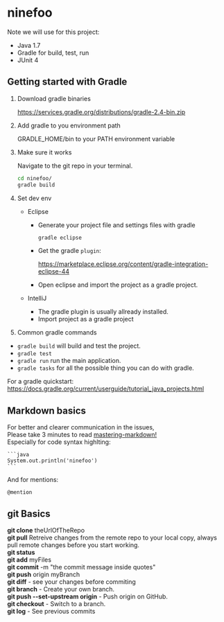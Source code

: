 # ninefoo

Note we will use for this project:

- Java 1.7
- Gradle for build, test, run
- JUnit 4

## Getting started with Gradle

1. Download gradle binaries

    https://services.gradle.org/distributions/gradle-2.4-bin.zip

2. Add gradle to you environment path

    GRADLE_HOME/bin to your PATH environment variable

3. Make sure it works

    Navigate to the git repo in your terminal.

    ```bash
    cd ninefoo/
    gradle build
    ```

4. Set dev env

    * Eclipse

        - Generate your project file and settings files with gradle

            ```bash
            gradle eclipse
            ```

        - Get the gradle `plugin`:

            https://marketplace.eclipse.org/content/gradle-integration-eclipse-44

        - Open eclipse and import the project as a gradle project.

    * IntelliJ

        - The gradle plugin is usually allready installed.
        - Import project as a gradle project

5. Common gradle commands

- ``gradle build`` will build and test the project.
- ``gradle test``
- ``gradle run`` run the main application.
- ``gradle tasks`` for all the possible thing you can do with gradle.

For a gradle quickstart: https://docs.gradle.org/current/userguide/tutorial_java_projects.html


## Markdown basics

For better and clearer communication in the issues,  
Please take 3 minutes to read [mastering-markdown!](https://guides.github.com/features/mastering-markdown/)  
Especially for code syntax highlting:

    ```java
    System.out.println('ninefoo')
    ```

And for mentions:

    @mention

## git Basics

**git clone** theUrlOfTheRepo  
**git pull**  Retreive changes from the remote repo to your local copy, always pull remote changes before you start working.  
**git status**  
**git add**  myFiles  
**git commit** -m "the commit message inside quotes"  
**git push** origin myBranch  
**git diff** - see your changes before commiting  
**git branch** - Create your own branch.  
**git push --set-upstream origin** - Push origin on GitHub.  
**git checkout** - Switch to a branch.  
**git log** - See previous commits  

